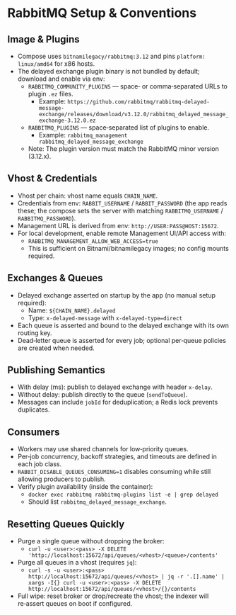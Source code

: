 # RabbitMQ Setup & Conventions

## Image & Plugins

- Compose uses `bitnamilegacy/rabbitmq:3.12` and pins `platform: linux/amd64` for x86 hosts.
- The delayed exchange plugin binary is not bundled by default; download and enable via env:
  - `RABBITMQ_COMMUNITY_PLUGINS` — space‑ or comma‑separated URLs to plugin `.ez` files.
    - Example: `https://github.com/rabbitmq/rabbitmq-delayed-message-exchange/releases/download/v3.12.0/rabbitmq_delayed_message_exchange-3.12.0.ez`
  - `RABBITMQ_PLUGINS` — space‑separated list of plugins to enable.
    - Example: `rabbitmq_management rabbitmq_delayed_message_exchange`
  - Note: The plugin version must match the RabbitMQ minor version (3.12.x).

## Vhost & Credentials

- Vhost per chain: vhost name equals `CHAIN_NAME`.
- Credentials from env: `RABBIT_USERNAME` / `RABBIT_PASSWORD` (the app reads these; the compose sets the server with matching `RABBITMQ_USERNAME` / `RABBITMQ_PASSWORD`).
- Management URL is derived from env: `http://USER:PASS@HOST:15672`.
- For local development, enable remote Management UI/API access with:
  - `RABBITMQ_MANAGEMENT_ALLOW_WEB_ACCESS=true`
  - This is sufficient on Bitnami/bitnamilegacy images; no config mounts required.

## Exchanges & Queues

- Delayed exchange asserted on startup by the app (no manual setup required):
  - Name: `${CHAIN_NAME}.delayed`
  - Type: `x-delayed-message` with `x-delayed-type=direct`
- Each queue is asserted and bound to the delayed exchange with its own routing key.
- Dead‑letter queue is asserted for every job; optional per‑queue policies are created when needed.

## Publishing Semantics

- With delay (ms): publish to delayed exchange with header `x-delay`.
- Without delay: publish directly to the queue (`sendToQueue`).
- Messages can include `jobId` for deduplication; a Redis lock prevents duplicates.

## Consumers

- Workers may use shared channels for low‑priority queues.
- Per‑job concurrency, backoff strategies, and timeouts are defined in each job class.
- `RABBIT_DISABLE_QUEUES_CONSUMING=1` disables consuming while still allowing producers to publish.
- Verify plugin availability (inside the container):
  - `docker exec rabbitmq rabbitmq-plugins list -e | grep delayed`
  - Should list `rabbitmq_delayed_message_exchange`.

## Resetting Queues Quickly

- Purge a single queue without dropping the broker:
  - `curl -u <user>:<pass> -X DELETE 'http://localhost:15672/api/queues/<vhost>/<queue>/contents'`
- Purge all queues in a vhost (requires `jq`):
  - `curl -s -u <user>:<pass> http://localhost:15672/api/queues/<vhost> | jq -r '.[].name' | xargs -I{} curl -u <user>:<pass> -X DELETE http://localhost:15672/api/queues/<vhost>/{}/contents`
- Full wipe: reset broker or drop/recreate the vhost; the indexer will re‑assert queues on boot if configured.

